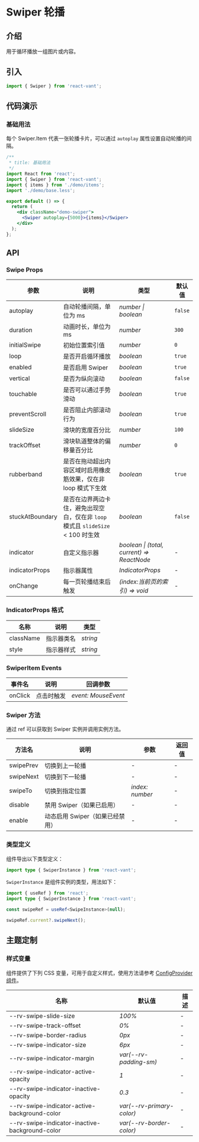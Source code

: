 # Swiper 轮播

## 介绍

用于循环播放一组图片或内容。

## 引入

```js
import { Swiper } from 'react-vant';
```

## 代码演示

### 基础用法

每个 Swiper.Item 代表一张轮播卡片，可以通过 `autoplay` 属性设置自动轮播的间隔。

```jsx
/**
 * title: 基础用法
 */
import React from 'react';
import { Swiper } from 'react-vant';
import { items } from './demo/items';
import './demo/base.less';

export default () => {
  return (
    <div className="demo-swiper">
      <Swiper autoplay={5000}>{items}</Swiper>
    </div>
  );
};
```

## API

### Swipe Props

| 参数 | 说明 | 类型 | 默认值 |
| --- | --- | --- | --- |
| autoplay | 自动轮播间隔，单位为 ms | _number \| boolean_ | `false` |
| duration | 动画时长，单位为 ms | _number_ | `300` |
| initialSwipe | 初始位置索引值 | _number_ | `0` |
| loop | 是否开启循环播放 | _boolean_ | `true` |
| enabled | 是否启用 Swiper | _boolean_ | `true` |
| vertical | 是否为纵向滚动 | _boolean_ | `false` |
| touchable | 是否可以通过手势滑动 | _boolean_ | `true` |
| preventScroll | 是否阻止内部滚动行为 | _boolean_ | `true` |
| slideSize | 滑块的宽度百分比 | _number_ | `100` |
| trackOffset | 滑块轨道整体的偏移量百分比 | _number_ | `0` |
| rubberband | 是否在拖动超出内容区域时启用橡皮筋效果，仅在非 loop 模式下生效 | _boolean_ | `true` |
| stuckAtBoundary | 是否在边界两边卡住，避免出现空白，仅在非 `loop` 模式且 `slideSize` < 100 时生效 | _boolean_ | `false` |
| indicator | 自定义指示器 | _boolean \| (total, current) => ReactNode_ | - |
| indicatorProps | 指示器属性 | _IndicatorProps_ | - |
| onChange | 每一页轮播结束后触发 | _(index:当前页的索引) => void_ | - |

### IndicatorProps 格式

| 名称      | 说明       | 类型     |
| --------- | ---------- | -------- |
| className | 指示器类名 | _string_ |
| style     | 指示器样式 | _string_ |

### SwiperItem Events

| 事件名  | 说明       | 回调参数            |
| ------- | ---------- | ------------------- |
| onClick | 点击时触发 | _event: MouseEvent_ |

### Swiper 方法

通过 ref 可以获取到 Swiper 实例并调用实例方法。

| 方法名    | 说明                            | 参数            | 返回值 |
| --------- | ------------------------------- | --------------- | ------ |
| swipePrev | 切换到上一轮播                  | -               | -      |
| swipeNext | 切换到下一轮播                  | -               | -      |
| swipeTo   | 切换到指定位置                  | _index: number_ | -      |
| disable   | 禁用 Swiper（如果已启用）       | -               | -      |
| enable    | 动态启用 Swiper（如果已经禁用） | -               | -      |

### 类型定义

组件导出以下类型定义：

```ts
import type { SwiperInstance } from 'react-vant';
```

`SwiperInstance` 是组件实例的类型，用法如下：

```ts
import { useRef } from 'react';
import type { SwiperInstance } from 'react-vant';

const swipeRef = useRef<SwipeInstance>(null);

swipeRef.current?.swipeNext();
```

## 主题定制

### 样式变量

组件提供了下列 CSS 变量，可用于自定义样式，使用方法请参考 [ConfigProvider 组件](/components/config-provider)。

| 名称                                           | 默认值                    | 描述 |
| ---------------------------------------------- | ------------------------- | ---- |
| --rv-swipe-slide-size                          | _100%_                    | -    |
| --rv-swipe-track-offset                        | _0%_                      | -    |
| --rv-swipe-border-radius                       | _0px_                     | -    |
| --rv-swipe-indicator-size                      | _6px_                     | -    |
| --rv-swipe-indicator-margin                    | _var(--rv-padding-sm)_    | -    |
| --rv-swipe-indicator-active-opacity            | _1_                       | -    |
| --rv-swipe-indicator-inactive-opacity          | _0.3_                     | -    |
| --rv-swipe-indicator-active-background-color   | _var(--rv-primary-color)_ | -    |
| --rv-swipe-indicator-inactive-background-color | _var(--rv-border-color)_  | -    |
